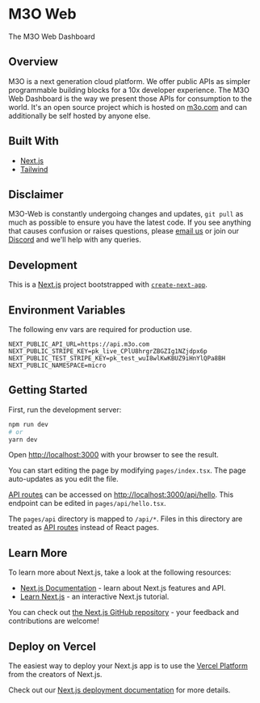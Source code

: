 # M3O Web

The M3O Web Dashboard

## Overview

M3O is a next generation cloud platform. We offer public APIs as simpler programmable building blocks for a 10x developer experience. The M3O Web 
Dashboard is the way we present those APIs for consumption to the world. It's an open source project which is hosted on [m3o.com](https://m3o.com) and 
can additionally be self hosted by anyone else.

## Built With

- [Next.js](https://nextjs.org/)
- [Tailwind](https://tailwindcss.com/)

## Disclaimer

M3O-Web is constantly undergoing changes and updates, `git pull` as much as possible to ensure you have the latest code. If you see anything that causes confusion or raises questions, please [email us](mailto:contact@m3o.com) or join our [Discord](https://discord.com/invite/TBR9bRjd6Z) and we'll help with any queries.

## Development

This is a [Next.js](https://nextjs.org/) project bootstrapped with [`create-next-app`](https://github.com/vercel/next.js/tree/canary/packages/create-next-app).

## Environment Variables

The following env vars are required for production use.

```
NEXT_PUBLIC_API_URL=https://api.m3o.com
NEXT_PUBLIC_STRIPE_KEY=pk_live_CPlU8hrgrZBGZIg1NZjdpx6p
NEXT_PUBLIC_TEST_STRIPE_KEY=pk_test_wuI8wlKwKBUZ9iHnYlQPa8BH
NEXT_PUBLIC_NAMESPACE=micro
```

## Getting Started

First, run the development server:

```bash
npm run dev
# or
yarn dev
```

Open [http://localhost:3000](http://localhost:3000) with your browser to see the result.

You can start editing the page by modifying `pages/index.tsx`. The page auto-updates as you edit the file.

[API routes](https://nextjs.org/docs/api-routes/introduction) can be accessed on [http://localhost:3000/api/hello](http://localhost:3000/api/hello). This endpoint can be edited in `pages/api/hello.tsx`.

The `pages/api` directory is mapped to `/api/*`. Files in this directory are treated as [API routes](https://nextjs.org/docs/api-routes/introduction) instead of React pages.

## Learn More

To learn more about Next.js, take a look at the following resources:

- [Next.js Documentation](https://nextjs.org/docs) - learn about Next.js features and API.
- [Learn Next.js](https://nextjs.org/learn) - an interactive Next.js tutorial.

You can check out [the Next.js GitHub repository](https://github.com/vercel/next.js/) - your feedback and contributions are welcome!

## Deploy on Vercel

The easiest way to deploy your Next.js app is to use the [Vercel Platform](https://vercel.com/new?utm_medium=default-template&filter=next.js&utm_source=create-next-app&utm_campaign=create-next-app-readme) from the creators of Next.js.

Check out our [Next.js deployment documentation](https://nextjs.org/docs/deployment) for more details.
